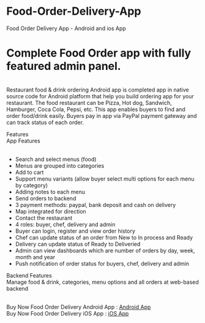 # Food-Order-Delivery-App
Food Order Delivery App - Android and ios App

<h1>Complete Food Order app with fully featured admin panel.</h1>
<br>
Restaurant food & drink ordering Android app is completed app in native source code for Android platform that help you build ordering app for your restaurant. The food restaurant can be Pizza, Hot dog, Sandwich, Hamburger, Coca Cola, Pepsi, etc. This app enables buyers to find and order food/drink easily. Buyers pay in app via PayPal payment gateway and can track status of each order. 
<br>

Features<br>
App Features<br>
<br>
- Search and select menus (food)<br>
- Menus are grouped into categories<br>
- Add to cart<br>
- Support menu variants (allow buyer select multi options for each menu by category)<br>
- Adding notes to each menu<br>
- Send orders to backend<br>
- 3 payment methods: paypal, bank deposit and cash on delivery<br>
- Map integrated for direction<br>
- Contact the restaurant<br>
- 4 roles: buyer, chef, delivery and admin<br>
- Buyer can login, register and view order history<br>
- Chef can update status of an order from New to In process and Ready<br>
- Delivery can update status of Ready to Deliveried<br>
- Admin can view dashboards which are number of orders by day, week, month and year<br>
- Push notification of order status for buyers, chef, delivery and admin<br>


Backend Features
<br>
Manage food & drink, categories, menu options and all orders at web-based backend<br>

<br>Buy Now Food Order Delivery Android App : <a href="https://rackons.in/custom-mobile-apps/food-order-delivery-android-app">Android App </a>
<br>Buy Now Food Order Delivery iOS App : <a href="https://rackons.in/custom-mobile-apps/food-order-delivery-ios-app">iOS App </a>
